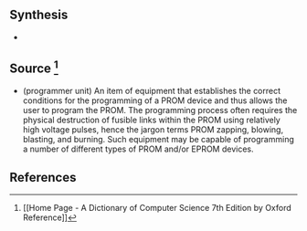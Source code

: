 ## Synthesis
- 
## Source [^1]
- (programmer unit) An item of equipment that establishes the correct conditions for the programming of a PROM device and thus allows the user to program the PROM. The programming process often requires the physical destruction of fusible links within the PROM using relatively high voltage pulses, hence the jargon terms PROM zapping, blowing, blasting, and burning. Such equipment may be capable of programming a number of different types of PROM and/or EPROM devices.
## References

[^1]: [[Home Page - A Dictionary of Computer Science 7th Edition by Oxford Reference]]